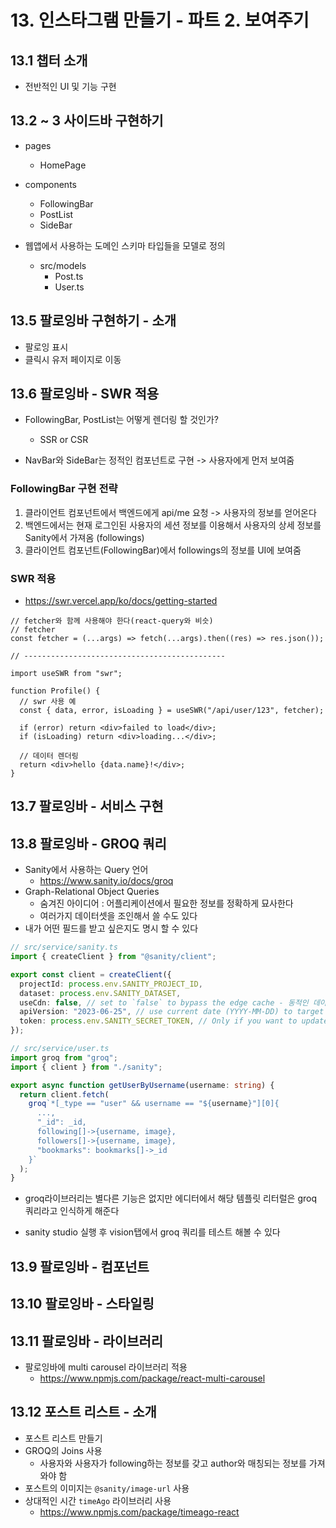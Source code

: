 # 13. 인스타그램 만들기 - 파트 2. 보여주기

## 13.1 챕터 소개

- 전반적인 UI 및 기능 구현

## 13.2 ~ 3 사이드바 구현하기

- pages
  - HomePage
- components

  - FollowingBar
  - PostList
  - SideBar

- 웹앱에서 사용하는 도메인 스키마 타입들을 모델로 정의
  - src/models
    - Post.ts
    - User.ts

## 13.5 팔로잉바 구현하기 - 소개

- 팔로잉 표시
- 클릭시 유저 페이지로 이동

## 13.6 팔로잉바 - SWR 적용

- FollowingBar, PostList는 어떻게 렌더링 할 것인가?

  - SSR or CSR

- NavBar와 SideBar는 정적인 컴포넌트로 구현 -> 사용자에게 먼저 보여줌

### FollowingBar 구현 전략

1. 클라이언트 컴포넌트에서 백엔드에게 api/me 요청 -> 사용자의 정보를 얻어온다
2. 백엔드에서는 현재 로그인된 사용자의 세션 정보를 이용해서 사용자의 상세 정보를 Sanity에서 가져옴 (followings)
3. 클라이언트 컴포넌트(FollowingBar)에서 followings의 정보를 UI에 보여줌

### SWR 적용

- https://swr.vercel.app/ko/docs/getting-started

```tsx
// fetcher와 함께 사용해야 한다(react-query와 비슷)
// fetcher
const fetcher = (...args) => fetch(...args).then((res) => res.json());

// ---------------------------------------------

import useSWR from "swr";

function Profile() {
  // swr 사용 예
  const { data, error, isLoading } = useSWR("/api/user/123", fetcher);

  if (error) return <div>failed to load</div>;
  if (isLoading) return <div>loading...</div>;

  // 데이터 렌더링
  return <div>hello {data.name}!</div>;
}
```

## 13.7 팔로잉바 - 서비스 구현

## 13.8 팔로잉바 - GROQ 쿼리

- Sanity에서 사용하는 Query 언어
  - https://www.sanity.io/docs/groq
- Graph-Relational Object Queries
  - 숨겨진 아이디어 : 어플리케이션에서 필요한 정보를 정확하게 묘사한다
  - 여러가지 데이터셋을 조인해서 쓸 수도 있다
- 내가 어떤 필드를 받고 싶은지도 명시 할 수 있다

```ts
// src/service/sanity.ts
import { createClient } from "@sanity/client";

export const client = createClient({
  projectId: process.env.SANITY_PROJECT_ID,
  dataset: process.env.SANITY_DATASET,
  useCdn: false, // set to `false` to bypass the edge cache - 동적인 데이터가 들어있으므로 false
  apiVersion: "2023-06-25", // use current date (YYYY-MM-DD) to target the latest API version
  token: process.env.SANITY_SECRET_TOKEN, // Only if you want to update content with the client - 데이터를 업데이트 하므로 토큰이 필요
});

// src/service/user.ts
import groq from "groq";
import { client } from "./sanity";

export async function getUserByUsername(username: string) {
  return client.fetch(
    groq`*[_type == "user" && username == "${username}"][0]{
      ...,
      "_id": _id,
      following[]->{username, image},
      followers[]->{username, image},
      "bookmarks": bookmarks[]->_id
    }`
  );
}
```

- groq라이브러리는 별다른 기능은 없지만 에디터에서 해당 템플릿 리터럴은 groq 쿼리라고 인식하게 해준다

- sanity studio 실행 후 vision탭에서 groq 쿼리를 테스트 해볼 수 있다

## 13.9 팔로잉바 - 컴포넌트

## 13.10 팔로잉바 - 스타일링

## 13.11 팔로잉바 - 라이브러리

- 팔로잉바에 multi carousel 라이브러리 적용
  - https://www.npmjs.com/package/react-multi-carousel

## 13.12 포스트 리스트 - 소개

- 포스트 리스트 만들기
- GROQ의 Joins 사용
  - 사용자와 사용자가 following하는 정보를 갖고 author와 매칭되는 정보를 가져와야 함
- 포스트의 이미지는 `@sanity/image-url` 사용
- 상대적인 시간 `timeAgo` 라이브러리 사용
  - https://www.npmjs.com/package/timeago-react
